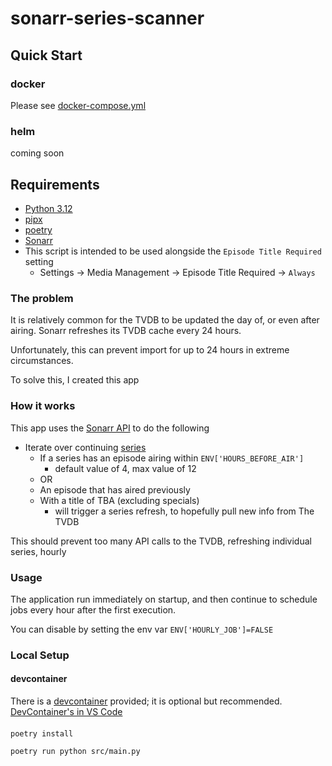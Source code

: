 # sonarr-series-scanner

## Quick Start

### docker
Please see [docker-compose.yml](https://github.com/hollanbm/sonarr-series-scanner/blob/main/docker/docker-compose.yml)

### helm
coming soon

## Requirements

* [Python 3.12](https://www.python.org/downloads/release/python-3123/)
* [pipx](https://pipx.pypa.io/stable/installation/)
* [poetry](https://python-poetry.org/docs/#installation)
* [Sonarr](https://sonarr.tv/)
 * This script is intended to be used alongside the `Episode Title Required` setting
   * Settings -> Media Management -> Episode Title Required -> `Always`

### The problem

It is relatively common for the TVDB to be updated the day of, or even after airing. Sonarr refreshes its TVDB cache every 24 hours.

Unfortunately, this can prevent import for up to 24 hours in extreme circumstances.

To solve this, I created this app

### How it works

This app uses the [Sonarr API](https://sonarr.tv/docs/api/) to do the following

* Iterate over continuing [series](https://sonarr.tv/docs/api/#/Series/get_api_v3_series)
  * If a series has an episode airing within `ENV['HOURS_BEFORE_AIR']`
    * default value of 4, max value of 12
  * OR
  * An episode that has aired previously
  * With a title of TBA (excluding specials)
    * will trigger a series refresh, to hopefully pull new info from The TVDB

This should prevent too many API calls to the TVDB, refreshing individual series, hourly

### Usage

The application run immediately on startup, and then continue to schedule jobs every hour after the first execution.
  
You can disable by setting the env var `ENV['HOURLY_JOB']=FALSE`

### Local Setup

#### devcontainer
There is a [devcontainer](https://containers.dev/) provided; it is optional but recommended.  
[DevContainer's in VS Code](https://code.visualstudio.com/docs/devcontainers/containers)

#### 
```shell
poetry install

poetry run python src/main.py
```
